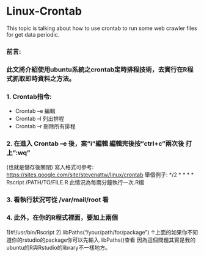 # Linux-Crontab
This topic is talking about how to use crontab to run some web crawler files for get data periodic.
### 前言: 
### 此文將介紹使用ubuntu系統之crontab定時排程技術，去實行在R程式抓取即時資料之方法。

### 1.	Crontab指令:
+ Crontab –e   編輯
+ Crontab –l		列出排程
+ Crontab –r		刪除所有排程

### 2.	在進入 Crontab –e 後，案”i”編輯 編輯完後按”ctrl+c”兩次後 打上”:wq”
(也就是儲存後關閉)
寫入格式可參考:
https://sites.google.com/site/stevenattw/linux/crontab
舉個例子:
*/2 * * * * Rscript /PATH/TO/FILE.R
此情況為每兩分鐘執行一次.R檔

### 3.	看執行狀況可從 /var/mail/root 看 

### 4.	 此外，在你的R程式裡面，要加上兩個
1)#!/usr/bin/Rscript
2).libPaths(“/your/path/for/package”)
↑上面的如果你不知道你的rstudio的package你可以先輸入.libPaths()查看
因為這個問題其實是我的ubuntu的R與Rstudio的library不一樣地方。
